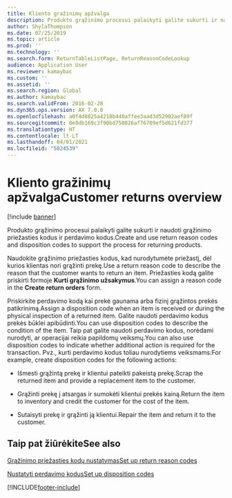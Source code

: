 ```yaml
---
title: Kliento gražinimų apžvalga
description: Produkto grąžinimo procesui palaikyti galite sukurti ir naudoti grąžinimo priežasties kodus ir perdavimo kodus.
author: ShylaThompson
ms.date: 07/25/2019
ms.topic: article
ms.prod: ''
ms.technology: ''
ms.search.form: ReturnTableListPage, ReturnReasonCodeLookup
audience: Application User
ms.reviewer: kamaybac
ms.custom: ''
ms.assetid: ''
ms.search.region: Global
ms.author: kamaybac
ms.search.validFrom: 2016-02-28
ms.dyn365.ops.version: AX 7.0.0
ms.openlocfilehash: a0f4d8825a4218b440affee3aad3d52902aef89f
ms.sourcegitcommit: 0e8db169c3f90bd750826af76709ef5d621fd377
ms.translationtype: HT
ms.contentlocale: lt-LT
ms.lasthandoff: 04/01/2021
ms.locfileid: "5824539"
---
```

# <a name="customer-returns-overview"></a><span data-ttu-id="3f756-103">Kliento gražinimų apžvalga</span><span class="sxs-lookup"><span data-stu-id="3f756-103">Customer returns overview</span></span>

[!include [banner](../includes/banner.md)]


<span data-ttu-id="3f756-104">Produkto grąžinimo procesui palaikyti galite sukurti ir naudoti grąžinimo priežasties kodus ir perdavimo kodus.</span><span class="sxs-lookup"><span data-stu-id="3f756-104">Create and use return reason codes and disposition codes to support the process for returning products.</span></span>

<span data-ttu-id="3f756-105">Naudokite grąžinimo priežasties kodus, kad nurodytumėte priežastį, dėl kurios klientas nori grąžinti prekę.</span><span class="sxs-lookup"><span data-stu-id="3f756-105">Use a return reason code to describe the reason that the customer wants to return an item.</span></span> <span data-ttu-id="3f756-106">Priežasties kodą galite priskirti formoje **Kurti grąžinimo užsakymus**.</span><span class="sxs-lookup"><span data-stu-id="3f756-106">You can assign a reason code in the **Create return orders** form.</span></span>

<span data-ttu-id="3f756-107">Priskirkite perdavimo kodą kai prekė gaunama arba fizinį grąžintos prekės patikrinimą.</span><span class="sxs-lookup"><span data-stu-id="3f756-107">Assign a disposition code when an item is received or during the physical inspection of a returned item.</span></span> <span data-ttu-id="3f756-108">Galite naudoti perdavimo kodus prekės būklei apibūdinti.</span><span class="sxs-lookup"><span data-stu-id="3f756-108">You can use disposition codes to describe the condition of the item.</span></span> <span data-ttu-id="3f756-109">Taip pat galite naudoti perdavimo kodus, norėdami nurodyti, ar operacijai reikia papildomų veiksmų.</span><span class="sxs-lookup"><span data-stu-id="3f756-109">You can also use disposition codes to indicate whether additional action is required for the transaction.</span></span> <span data-ttu-id="3f756-110">Pvz., kurti perdavimo kodus toliau nurodytiems veiksmams:</span><span class="sxs-lookup"><span data-stu-id="3f756-110">For example, create disposition codes for the following actions:</span></span>

  - <span data-ttu-id="3f756-111">Išmesti grąžintą prekę ir klientui pateikti pakeistą prekę.</span><span class="sxs-lookup"><span data-stu-id="3f756-111">Scrap the returned item and provide a replacement item to the customer.</span></span>

  - <span data-ttu-id="3f756-112">Grąžinti prekę į atsargas ir sumokėti klientui prekės kainą.</span><span class="sxs-lookup"><span data-stu-id="3f756-112">Return the item to inventory and credit the customer for the cost of the item.</span></span>

  - <span data-ttu-id="3f756-113">Sutaisyti prekę ir grąžinti ją klientui.</span><span class="sxs-lookup"><span data-stu-id="3f756-113">Repair the item and return it to the customer.</span></span>

## <a name="see-also"></a><span data-ttu-id="3f756-114">Taip pat žiūrėkite</span><span class="sxs-lookup"><span data-stu-id="3f756-114">See also</span></span>

[<span data-ttu-id="3f756-115">Grąžinimo priežasties kodų nustatymas</span><span class="sxs-lookup"><span data-stu-id="3f756-115">Set up return reason codes</span></span>](set-up-return-reason-code.md)

[<span data-ttu-id="3f756-116">Nustatyti perdavimo kodus</span><span class="sxs-lookup"><span data-stu-id="3f756-116">Set up disposition codes</span></span>](set-up-disposition-codes.md)




  




[!INCLUDE[footer-include](../../includes/footer-banner.md)]